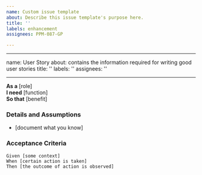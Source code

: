 ```yaml
---
name: Custom issue template
about: Describe this issue template's purpose here.
title: ''
labels: enhancement
assignees: PPM-087-GP

---
```


---
name: User Story
about: contains the information required for writing good user stories
title: ''
labels: ''
assignees: ''

---

**As a** [role]  
 **I need** [function]  
 **So that** [benefit]  
   
 ### Details and Assumptions
 * [document what you know]
   
 ### Acceptance Criteria  
   
 ```gherkin
 Given [some context]
 When [certain action is taken]
 Then [the outcome of action is observed]
 ```
